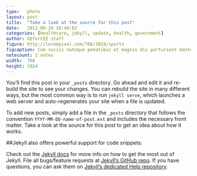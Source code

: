 ```yaml
---
type:	photo
layout: post
title:  "Take a look at the source for this post"
date:   2012-06-28 18:48:02
categories: [Healthcare, jekyll, update, health, government]
author:	GEforCEE staff
figure: http://lorempixel.com/768/1024/sports
figcaption: Cum sociis natoque penatibus et magnis dis parturient montes, nascetur ridiculus mus.
notecount: 2 notes
width:	768
height:	1024
---
```

You’ll find this post in your `_posts` directory. Go ahead and edit it and re-build the site to see your changes. You can rebuild the site in many different ways, but the most common way is to run `jekyll serve`, which launches a web server and auto-regenerates your site when a file is updated.

To add new posts, simply add a file in the `_posts` directory that follows the convention `YYYY-MM-DD-name-of-post.ext` and includes the necessary front matter. Take a look at the source for this post to get an idea about how it works.

##Jekyll also offers powerful support for code snippets:

Check out the [Jekyll docs][jekyll] for more info on how to get the most out of Jekyll. File all bugs/feature requests at [Jekyll’s GitHub repo][jekyll-gh]. If you have questions, you can ask them on [Jekyll’s dedicated Help repository][jekyll-help].

[jekyll]:      http://jekyllrb.com
[jekyll-gh]:   https://github.com/jekyll/jekyll
[jekyll-help]: https://github.com/jekyll/jekyll-help
